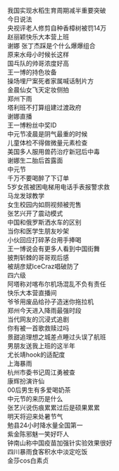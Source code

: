 我国实现水稻生育周期减半重要突破  
今日说法  
央视评老人修剪自种香樟树被罚14万  
赵丽颖快乐大本营上班  
谢娜 张丁杰踩是个什么爆爆组合  
原来水母小时候长这样  
国乓队的帅哥浓度好高  
王一博的持色妆备  
操场埋尸案死者家属喊话制片方  
金晨仙女飞天定妆侧拍  
郑州下雨  
塔利班不打算组建过渡政府  
谢娜直播  
王一博粉丝中奖ID  
中元节凌晨是阴气最重的时候  
儿童体检不得做微量元素检查  
美国多人服用兽药治疗新冠后中毒  
谢娜生二胎后首露面  
中元节  
千万不要喝醉了下订单  
5岁女孩被困电梯用电话手表报警求救  
马龙发球教学  
女生校园内如厕视频被兜售  
张艺兴开了震动模式  
中国和俄罗斯洒水车的区别  
当你和医学生朋友吵架  
小伙回应打碎茅台用手捧喝  
王一博说会有更多人看到中国街舞  
披荆斩棘的哥哥观后感  
被胡彦斌IceCraz唱破防了  
四六级  
阿塔称对喀布尔机场混乱不负有责任  
快乐大本营直播间  
爷爷用废品给孙子造迷你拖拉机  
郑州今天进入降雨最强时段  
当代网友的沉浸式追剧  
你有被一首歌救赎过吗  
景甜追理想之城差点睡过头误了航班  
男朋友送我上班的这半年  
尤长靖hook的适配度  
上海暴雨  
杭州市委书记周江勇被查  
康辉扮演许仙  
00后男生有多爱喝奶茶  
中元节的来历是什么  
张艺兴说伤痕累累过后是硕果累累  
明天将迎来处暑节气  
勉县24小时降水量全国第一  
紫金陈邪魅一笑好吓人  
钟南山称中国疫苗加强针实验效果很好  
四川暴雨食客积水中淡定吃饭  
金莎cos白素贞  
